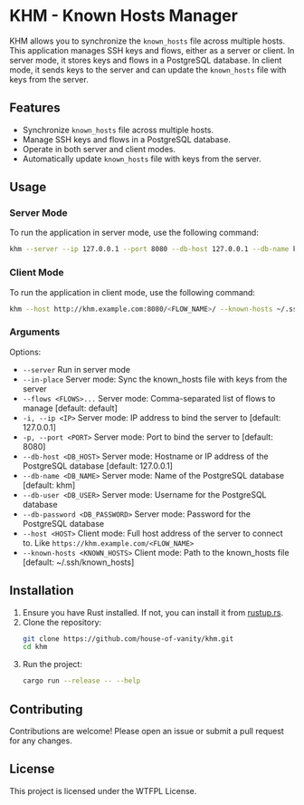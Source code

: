 # KHM - Known Hosts Manager

KHM allows you to synchronize the `known_hosts` file across multiple hosts. This application manages SSH keys and flows, either as a server or client. In server mode, it stores keys and flows in a PostgreSQL database. In client mode, it sends keys to the server and can update the `known_hosts` file with keys from the server.

## Features

- Synchronize `known_hosts` file across multiple hosts.
- Manage SSH keys and flows in a PostgreSQL database.
- Operate in both server and client modes.
- Automatically update `known_hosts` file with keys from the server.

## Usage

### Server Mode

To run the application in server mode, use the following command:

```bash
khm --server --ip 127.0.0.1 --port 8080 --db-host 127.0.0.1 --db-name khm --db-user admin --db-password <SECRET> --flows work,home
```

### Client Mode

To run the application in client mode, use the following command:

```bash
khm --host http://khm.example.com:8080/<FLOW_NAME>/ --known-hosts ~/.ssh/known_hosts --in-place
```

### Arguments
Options:
- `--server` Run in server mode
- `--in-place` Server mode: Sync the known_hosts file with keys from the server
- `--flows <FLOWS>...` Server mode: Comma-separated list of flows to manage [default: default]
- `-i, --ip <IP>` Server mode: IP address to bind the server to [default: 127.0.0.1]
- `-p, --port <PORT>` Server mode: Port to bind the server to [default: 8080]
- `--db-host <DB_HOST>` Server mode: Hostname or IP address of the PostgreSQL database [default: 127.0.0.1]
- `--db-name <DB_NAME>` Server mode: Name of the PostgreSQL database [default: khm]
- `--db-user <DB_USER>` Server mode: Username for the PostgreSQL database
- `--db-password <DB_PASSWORD>` Server mode: Password for the PostgreSQL database
- `--host <HOST>` Client mode: Full host address of the server to connect to. Like `https://khm.example.com/<FLOW_NAME>`
- `--known-hosts <KNOWN_HOSTS>` Client mode: Path to the known_hosts file [default: ~/.ssh/known_hosts]


## Installation

1. Ensure you have Rust installed. If not, you can install it from [rustup.rs](https://rustup.rs/).
2. Clone the repository:
    ```bash
    git clone https://github.com/house-of-vanity/khm.git
    cd khm
    ```
3. Run the project:
    ```bash
    cargo run --release -- --help
    ```

## Contributing

Contributions are welcome! Please open an issue or submit a pull request for any changes.

## License

This project is licensed under the WTFPL License.